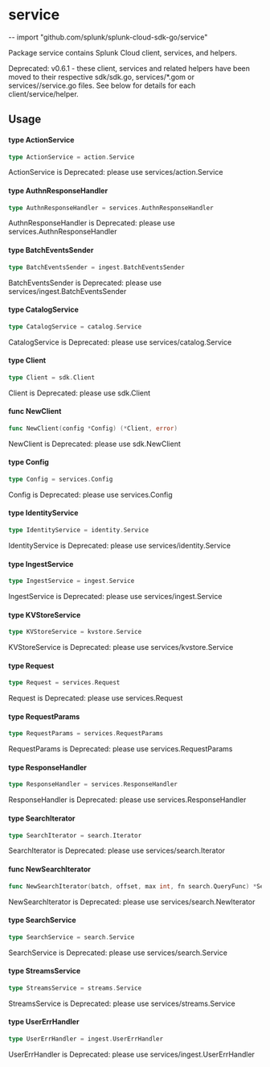 # service
--
    import "github.com/splunk/splunk-cloud-sdk-go/service"

Package service contains Splunk Cloud client, services, and helpers.

Deprecated: v0.6.1 - these client, services and related helpers have been moved
to their respective sdk/sdk.go, services/*.gom or services/<service>/service.go
files. See below for details for each client/service/helper.

## Usage

#### type ActionService

```go
type ActionService = action.Service
```

ActionService is Deprecated: please use services/action.Service

#### type AuthnResponseHandler

```go
type AuthnResponseHandler = services.AuthnResponseHandler
```

AuthnResponseHandler is Deprecated: please use services.AuthnResponseHandler

#### type BatchEventsSender

```go
type BatchEventsSender = ingest.BatchEventsSender
```

BatchEventsSender is Deprecated: please use services/ingest.BatchEventsSender

#### type CatalogService

```go
type CatalogService = catalog.Service
```

CatalogService is Deprecated: please use services/catalog.Service

#### type Client

```go
type Client = sdk.Client
```

Client is Deprecated: please use sdk.Client

#### func  NewClient

```go
func NewClient(config *Config) (*Client, error)
```
NewClient is Deprecated: please use sdk.NewClient

#### type Config

```go
type Config = services.Config
```

Config is Deprecated: please use services.Config

#### type IdentityService

```go
type IdentityService = identity.Service
```

IdentityService is Deprecated: please use services/identity.Service

#### type IngestService

```go
type IngestService = ingest.Service
```

IngestService is Deprecated: please use services/ingest.Service

#### type KVStoreService

```go
type KVStoreService = kvstore.Service
```

KVStoreService is Deprecated: please use services/kvstore.Service

#### type Request

```go
type Request = services.Request
```

Request is Deprecated: please use services.Request

#### type RequestParams

```go
type RequestParams = services.RequestParams
```

RequestParams is Deprecated: please use services.RequestParams

#### type ResponseHandler

```go
type ResponseHandler = services.ResponseHandler
```

ResponseHandler is Deprecated: please use services.ResponseHandler

#### type SearchIterator

```go
type SearchIterator = search.Iterator
```

SearchIterator is Deprecated: please use services/search.Iterator

#### func  NewSearchIterator

```go
func NewSearchIterator(batch, offset, max int, fn search.QueryFunc) *SearchIterator
```
NewSearchIterator is Deprecated: please use services/search.NewIterator

#### type SearchService

```go
type SearchService = search.Service
```

SearchService is Deprecated: please use services/search.Service

#### type StreamsService

```go
type StreamsService = streams.Service
```

StreamsService is Deprecated: please use services/streams.Service

#### type UserErrHandler

```go
type UserErrHandler = ingest.UserErrHandler
```

UserErrHandler is Deprecated: please use services/ingest.UserErrHandler
